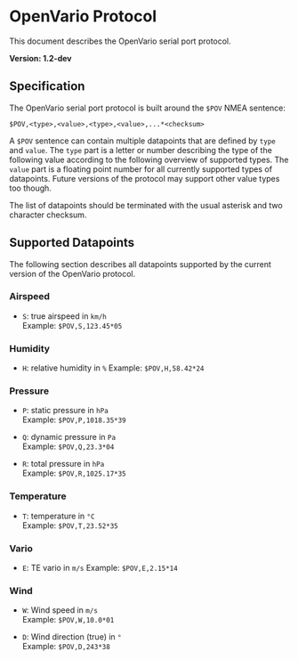 # OpenVario Protocol

This document describes the OpenVario serial port protocol.

**Version: 1.2-dev**

## Specification

The OpenVario serial port protocol is built around the `$POV` NMEA sentence:

    $POV,<type>,<value>,<type>,<value>,...*<checksum>
    
A `$POV` sentence can contain multiple datapoints that are defined by `type` and `value`. The `type` part is a letter or number describing the type of the following value according to the following overview of supported types. The `value` part is a floating point number for all currently supported types of datapoints. Future versions of the protocol may support other value types too though.

The list of datapoints should be terminated with the usual asterisk and two character checksum.

## Supported Datapoints

The following section describes all datapoints supported by the current version of the OpenVario protocol.

### Airspeed

* `S`: true airspeed in `km/h`  
  Example: `$POV,S,123.45*05`

### Humidity
* `H`: relative humidity in `%`
  Example: `$POV,H,58.42*24`

### Pressure

* `P`: static pressure in `hPa`  
  Example: `$POV,P,1018.35*39`

* `Q`: dynamic pressure in `Pa`  
  Example: `$POV,Q,23.3*04`

* `R`: total pressure in `hPa`  
  Example: `$POV,R,1025.17*35`

### Temperature

* `T`: temperature in `°C`  
  Example: `$POV,T,23.52*35`

### Vario

* `E`: TE vario in `m/s` 
  Example: `$POV,E,2.15*14`
  
### Wind

* `W`: Wind speed in `m/s`  
  Example: `$POV,W,10.0*01`

* `D`: Wind direction (true) in `°`  
  Example: `$POV,D,243*38`